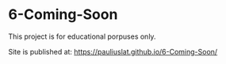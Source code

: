 # 6-Coming-Soon

This project is for educational porpuses only.

Site is published at: https://pauliuslat.github.io/6-Coming-Soon/

